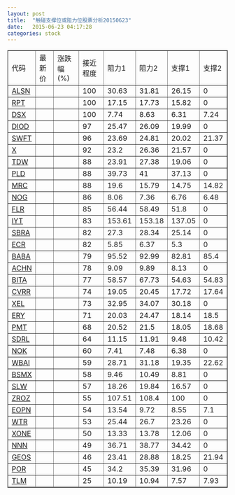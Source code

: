 ```yaml
---
layout: post
title:  "触碰支撑位或阻力位股票分析20150623"
date:   2015-06-23 04:17:28
categories: stock
---
```

<script type="text/javascript">
var stockList = []
stockList.push('gb_alsn');
stockList.push('gb_rpt');
stockList.push('gb_dsx');
stockList.push('gb_diod');
stockList.push('gb_swft');
stockList.push('gb_x');
stockList.push('gb_tdw');
stockList.push('gb_pld');
stockList.push('gb_mrc');
stockList.push('gb_nog');
stockList.push('gb_flr');
stockList.push('gb_iyt');
stockList.push('gb_sbra');
stockList.push('gb_ecr');
stockList.push('gb_baba');
stockList.push('gb_achn');
stockList.push('gb_bita');
stockList.push('gb_cvrr');
stockList.push('gb_xel');
stockList.push('gb_ery');
stockList.push('gb_pmt');
stockList.push('gb_sdrl');
stockList.push('gb_nok');
stockList.push('gb_wbai');
stockList.push('gb_bsmx');
stockList.push('gb_slw');
stockList.push('gb_zroz');
stockList.push('gb_eopn');
stockList.push('gb_wtr');
stockList.push('gb_xone');
stockList.push('gb_nnn');
stockList.push('gb_geos');
stockList.push('gb_por');
stockList.push('gb_tlm');
</script>
<table border="1">
 <tr>
 <td>代码</td>
 <td>最新价</td>
 <td>涨跌幅(%)</td>
 <td>接近程度</td>
 <td>阻力1</td>
 <td>阻力2</td>
 <td>支撑1</td>
 <td>支撑2</td>
</tr>
  <tr id="alsn" class="red">
  <td><a href="http://stock.finance.sina.com.cn/usstock/quotes/ALSN.html" target="_blank">ALSN</a></td><td></td><td></td><td>100</td><td>30.63</td><td>31.81</td><td>26.15</td><td>0</td></tr>
  <tr id="rpt" class="red">
  <td><a href="http://stock.finance.sina.com.cn/usstock/quotes/RPT.html" target="_blank">RPT</a></td><td></td><td></td><td>100</td><td>17.15</td><td>17.73</td><td>15.82</td><td>0</td></tr>
  <tr id="dsx" class="red">
  <td><a href="http://stock.finance.sina.com.cn/usstock/quotes/DSX.html" target="_blank">DSX</a></td><td></td><td></td><td>100</td><td>7.74</td><td>8.63</td><td>6.31</td><td>7.24</td></tr>
  <tr id="diod" class="red">
  <td><a href="http://stock.finance.sina.com.cn/usstock/quotes/DIOD.html" target="_blank">DIOD</a></td><td></td><td></td><td>97</td><td>25.47</td><td>26.09</td><td>19.99</td><td>0</td></tr>
  <tr id="swft" class="red">
  <td><a href="http://stock.finance.sina.com.cn/usstock/quotes/SWFT.html" target="_blank">SWFT</a></td><td></td><td></td><td>96</td><td>23.69</td><td>24.81</td><td>20.02</td><td>21.37</td></tr>
  <tr id="x" class="red">
  <td><a href="http://stock.finance.sina.com.cn/usstock/quotes/X.html" target="_blank">X</a></td><td></td><td></td><td>92</td><td>23.2</td><td>26.36</td><td>21.57</td><td>0</td></tr>
  <tr id="tdw" class="red">
  <td><a href="http://stock.finance.sina.com.cn/usstock/quotes/TDW.html" target="_blank">TDW</a></td><td></td><td></td><td>88</td><td>23.91</td><td>27.38</td><td>19.06</td><td>0</td></tr>
  <tr id="pld" class="red">
  <td><a href="http://stock.finance.sina.com.cn/usstock/quotes/PLD.html" target="_blank">PLD</a></td><td></td><td></td><td>88</td><td>39.73</td><td>41</td><td>37.13</td><td>0</td></tr>
  <tr id="mrc" class="red">
  <td><a href="http://stock.finance.sina.com.cn/usstock/quotes/MRC.html" target="_blank">MRC</a></td><td></td><td></td><td>88</td><td>19.6</td><td>15.79</td><td>14.75</td><td>14.82</td></tr>
  <tr id="nog" class="green">
  <td><a href="http://stock.finance.sina.com.cn/usstock/quotes/NOG.html" target="_blank">NOG</a></td><td></td><td></td><td>86</td><td>8.06</td><td>7.36</td><td>6.76</td><td>6.48</td></tr>
  <tr id="flr" class="red">
  <td><a href="http://stock.finance.sina.com.cn/usstock/quotes/FLR.html" target="_blank">FLR</a></td><td></td><td></td><td>85</td><td>56.44</td><td>58.49</td><td>51.8</td><td>0</td></tr>
  <tr id="iyt" class="red">
  <td><a href="http://stock.finance.sina.com.cn/usstock/quotes/IYT.html" target="_blank">IYT</a></td><td></td><td></td><td>83</td><td>153.61</td><td>153.18</td><td>137.05</td><td>0</td></tr>
  <tr id="sbra" class="red">
  <td><a href="http://stock.finance.sina.com.cn/usstock/quotes/SBRA.html" target="_blank">SBRA</a></td><td></td><td></td><td>82</td><td>27.3</td><td>28.34</td><td>25.14</td><td>0</td></tr>
  <tr id="ecr" class="green">
  <td><a href="http://stock.finance.sina.com.cn/usstock/quotes/ECR.html" target="_blank">ECR</a></td><td></td><td></td><td>82</td><td>5.85</td><td>6.37</td><td>5.3</td><td>0</td></tr>
  <tr id="baba" class="green">
  <td><a href="http://stock.finance.sina.com.cn/usstock/quotes/BABA.html" target="_blank">BABA</a></td><td></td><td></td><td>79</td><td>95.52</td><td>92.99</td><td>82.81</td><td>85.4</td></tr>
  <tr id="achn" class="red">
  <td><a href="http://stock.finance.sina.com.cn/usstock/quotes/ACHN.html" target="_blank">ACHN</a></td><td></td><td></td><td>78</td><td>9.09</td><td>9.89</td><td>8.13</td><td>0</td></tr>
  <tr id="bita" class="red">
  <td><a href="http://stock.finance.sina.com.cn/usstock/quotes/BITA.html" target="_blank">BITA</a></td><td></td><td></td><td>77</td><td>58.57</td><td>67.73</td><td>54.63</td><td>54.83</td></tr>
  <tr id="cvrr" class="red">
  <td><a href="http://stock.finance.sina.com.cn/usstock/quotes/CVRR.html" target="_blank">CVRR</a></td><td></td><td></td><td>74</td><td>19.05</td><td>20.45</td><td>17.72</td><td>17.64</td></tr>
  <tr id="xel" class="red">
  <td><a href="http://stock.finance.sina.com.cn/usstock/quotes/XEL.html" target="_blank">XEL</a></td><td></td><td></td><td>73</td><td>32.95</td><td>34.07</td><td>30.18</td><td>0</td></tr>
  <tr id="ery" class="red">
  <td><a href="http://stock.finance.sina.com.cn/usstock/quotes/ERY.html" target="_blank">ERY</a></td><td></td><td></td><td>71</td><td>20.03</td><td>24.47</td><td>18.14</td><td>18.5</td></tr>
  <tr id="pmt" class="green">
  <td><a href="http://stock.finance.sina.com.cn/usstock/quotes/PMT.html" target="_blank">PMT</a></td><td></td><td></td><td>68</td><td>20.52</td><td>21.5</td><td>18.05</td><td>18.68</td></tr>
  <tr id="sdrl" class="red">
  <td><a href="http://stock.finance.sina.com.cn/usstock/quotes/SDRL.html" target="_blank">SDRL</a></td><td></td><td></td><td>64</td><td>11.15</td><td>11.91</td><td>9.48</td><td>10.42</td></tr>
  <tr id="nok" class="red">
  <td><a href="http://stock.finance.sina.com.cn/usstock/quotes/NOK.html" target="_blank">NOK</a></td><td></td><td></td><td>60</td><td>7.41</td><td>7.48</td><td>6.38</td><td>0</td></tr>
  <tr id="wbai" class="red">
  <td><a href="http://stock.finance.sina.com.cn/usstock/quotes/WBAI.html" target="_blank">WBAI</a></td><td></td><td></td><td>59</td><td>28.71</td><td>31.18</td><td>19.35</td><td>22.62</td></tr>
  <tr id="bsmx" class="red">
  <td><a href="http://stock.finance.sina.com.cn/usstock/quotes/BSMX.html" target="_blank">BSMX</a></td><td></td><td></td><td>58</td><td>9.46</td><td>10.49</td><td>8.81</td><td>0</td></tr>
  <tr id="slw" class="red">
  <td><a href="http://stock.finance.sina.com.cn/usstock/quotes/SLW.html" target="_blank">SLW</a></td><td></td><td></td><td>57</td><td>18.26</td><td>19.84</td><td>16.57</td><td>0</td></tr>
  <tr id="zroz" class="red">
  <td><a href="http://stock.finance.sina.com.cn/usstock/quotes/ZROZ.html" target="_blank">ZROZ</a></td><td></td><td></td><td>55</td><td>107.51</td><td>108.4</td><td>100</td><td>0</td></tr>
  <tr id="eopn" class="green">
  <td><a href="http://stock.finance.sina.com.cn/usstock/quotes/EOPN.html" target="_blank">EOPN</a></td><td></td><td></td><td>54</td><td>13.54</td><td>9.72</td><td>8.55</td><td>7.1</td></tr>
  <tr id="wtr" class="red">
  <td><a href="http://stock.finance.sina.com.cn/usstock/quotes/WTR.html" target="_blank">WTR</a></td><td></td><td></td><td>53</td><td>25.44</td><td>26.7</td><td>23.26</td><td>0</td></tr>
  <tr id="xone" class="green">
  <td><a href="http://stock.finance.sina.com.cn/usstock/quotes/XONE.html" target="_blank">XONE</a></td><td></td><td></td><td>50</td><td>13.33</td><td>13.78</td><td>12.06</td><td>0</td></tr>
  <tr id="nnn" class="red">
  <td><a href="http://stock.finance.sina.com.cn/usstock/quotes/NNN.html" target="_blank">NNN</a></td><td></td><td></td><td>49</td><td>36.71</td><td>38.77</td><td>34.42</td><td>0</td></tr>
  <tr id="geos" class="green">
  <td><a href="http://stock.finance.sina.com.cn/usstock/quotes/GEOS.html" target="_blank">GEOS</a></td><td></td><td></td><td>46</td><td>23.41</td><td>28.88</td><td>18.25</td><td>21.94</td></tr>
  <tr id="por" class="green">
  <td><a href="http://stock.finance.sina.com.cn/usstock/quotes/POR.html" target="_blank">POR</a></td><td></td><td></td><td>45</td><td>34.2</td><td>35.39</td><td>31.96</td><td>0</td></tr>
  <tr id="tlm" class="green">
  <td><a href="http://stock.finance.sina.com.cn/usstock/quotes/TLM.html" target="_blank">TLM</a></td><td></td><td></td><td>25</td><td>10.19</td><td>10.94</td><td>7.57</td><td>7.93</td></tr>
</table>

